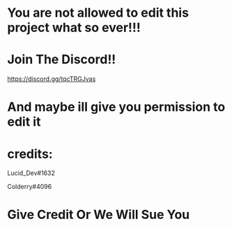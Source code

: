 # You are not allowed to edit this project what so ever!!!
# Join The Discord!!
https://discord.gg/tqcTRGJvas
# And maybe ill give you permission to edit it
# credits:
Lucid_Dev#1632

Colderry#4096 
# Give Credit Or We Will Sue You
